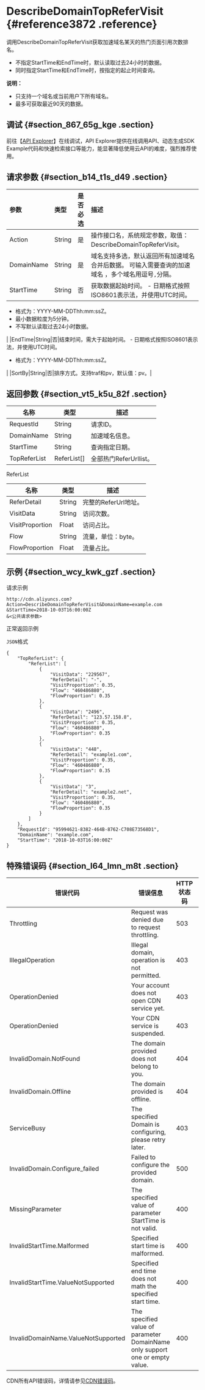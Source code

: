 # DescribeDomainTopReferVisit {#reference3872 .reference}

调用DescribeDomainTopReferVisit获取加速域名某天的热门页面引用次数排名。

-   不指定StartTime和EndTime时，默认读取过去24小时的数据。
-   同时指定StartTime和EndTime时，按指定的起止时间查询。

**说明：** 

-   只支持一个域名或当前用户下所有域名。
-   最多可获取最近90天的数据。

## 调试 {#section_867_65g_kge .section}

前往【[API Explorer](https://api.aliyun.com/#/?product=Cdn&api=DescribeDomainTopReferVisit)】在线调试，API Explorer提供在线调用API、动态生成SDK Example代码和快速检索接口等能力，能显著降低使用云API的难度，强烈推荐使用。

## 请求参数 {#section_b14_t1s_d49 .section}

|参数|类型|是否必选|描述|
|:-|:-|:---|:-|
|Action|String|是|操作接口名，系统规定参数，取值：DescribeDomainTopReferVisit。|
|DomainName|String|是|域名支持多选，默认返回所有加速域名合并后数据。 可输入需要查询的加速域名 ，多个域名用逗号`,`分隔。|
|StartTime|String|否|获取数据起始时间。 -   日期格式按照ISO8601表示法，并使用UTC时间。
-   格式为：YYYY-MM-DDThh:mm:ssZ。
-   最小数据粒度为5分钟。
-   不写默认读取过去24小时数据。

 |
|EndTime|String|否|结束时间，需大于起始时间。 -   日期格式按照ISO8601表示法，并使用UTC时间。
-   格式为：YYYY-MM-DDThh:mm:ssZ。

 |
|SortBy|String|否|排序方式。支持traf和pv，默认值：pv。|

## 返回参数 {#section_vt5_k5u_82f .section}

|名称|类型|描述|
|--|--|--|
|RequestId|String|请求ID。|
|DomainName|String|加速域名信息。|
|StartTime|String|查询指定日期。|
|TopReferList|ReferList\[\]|全部热门ReferUrllist。|

ReferList

|名称|类型|描述|
|--|--|--|
|ReferDetail|String|完整的ReferUrl地址。|
|VisitData|String|访问次数。|
|VisitProportion|Float|访问占比。|
|Flow|String|流量，单位：byte。|
|FlowProportion|Float|流量占比。|

## 示例 {#section_wcy_kwk_gzf .section}

请求示例

``` {#codeblock_3t4_n6j_knz}
http://cdn.aliyuncs.com?Action=DescribeDomainTopReferVisit&DomainName=example.com
&StartTime=2018-10-03T16:00:00Z
&<公共请求参数>
```

正常返回示例

`JSON`格式

``` {#codeblock_1pb_dj2_l3u .language-json}
{
    "TopReferList": {
        "ReferList": [
            {
                "VisitData": "229567",
                "ReferDetail": "-",
                "VisitProportion": 0.35,
                "Flow": "460486880",
                "FlowProportion": 0.35
            },
            {
                "VisitData": "2496",
                "ReferDetail": "123.57.158.8",
                "VisitProportion": 0.35,
                "Flow": "460486880",
                "FlowProportion": 0.35
            },
            {
                "VisitData": "448",
                "ReferDetail": "example1.com",
                "VisitProportion": 0.35,
                "Flow": "460486880",
                "FlowProportion": 0.35
            },
            {
                "VisitData": "3",
                "ReferDetail": "example2.net",
                "VisitProportion": 0.35,
                "Flow": "460486880",
                "FlowProportion": 0.35
            }
        ]
    },
    "RequestId": "95994621-8382-464B-8762-C708E73568D1",
    "DomainName": "example.com",
    "StartTime": "2018-10-03T16:00:00Z"
}       
```

## 特殊错误码 {#section_l64_lmn_m8t .section}

|错误代码|错误信息|HTTP 状态码|描述|
|----|----|--------|--|
|Throttling|Request was denied due to request throttling.|503|请求被流量控制限制。|
|IllegalOperation|Illegal domain, operation is not permitted.|403|非法域名，无法操作。|
|OperationDenied|Your account does not open CDN service yet.|403|未开通CDN服务。|
|OperationDenied|Your CDN service is suspended.|403|CDN服务已被停止。|
|InvalidDomain.NotFound|The domain provided does not belong to you.|404|域名不存在或不属于当前用户。|
|InvalidDomain.Offline|The domain provided is offline.|404|域名已下线。|
|ServiceBusy|The specified Domain is configuring, please retry later.|403|域名正在配置中，请稍后再试。|
|InvalidDomain.Configure\_failed|Failed to configure the provided domain.|500|域名配置失败。|
|MissingParameter|The specified value of parameter StartTime is not valid.|400|缺少StartTime参数。|
|InvalidStartTime.Malformed|Specified start time is malformed.|400|StartTime格式错误。|
|InvalidStartTime.ValueNotSupported|Specified end time does not math the specified start time.|400|当前时间和StartTime差值超过90天。|
|InvalidDomainName.ValueNotSupported|The specified value of parameter DomainName only support one or empty value.|400|DomainName只支持一个值或者不填。|

CDN所有API错误码，详情请参见[CDN错误码](https://error-center.aliyun.com/status/product/Cdn)。

